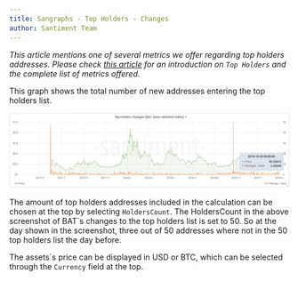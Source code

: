 ```yaml
---
title: Sangraphs - Top Holders - Changes
author: Santiment Team
---
```


*This article mentions one of several metrics we offer regarding top
holders addresses. Please check* [*this
article*](/intercom-articles/metrics-explained/sangraphs/metrics-about-top-holders)
*for an introduction on `Top Holders` and the complete list of metrics
offered.*

This graph shows the total number of new addresses entering the top
holders list.

![](32_top_holders_changes.png)

The amount of top holders addresses included in the calculation can be
chosen at the top by selecting `HoldersCount`. The HoldersCount in the
above screenshot of BAT`s changes to the top holders list is set to 50.
So at the day shown in the screenshot, three out of 50 addresses where
not in the 50 top holders list the day before.

The assets\`s price can be displayed in USD or BTC, which can be
selected through the `Currency` field at the top.
